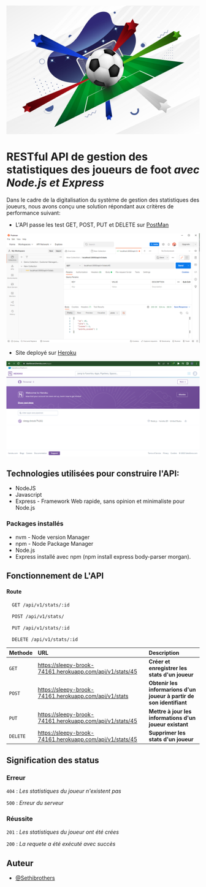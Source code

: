 
![Logo](ressources/logo.jpg)



# **RESTful API de gestion des statistiques des joueurs de foot  _avec Node.js et Express_**

Dans le cadre de la digitalisation du système de gestion des statistiques des joueurs, nous avons conçu une solution répondant aux critères de performance suivant: 

- L'API passe les test GET, POST, PUT et DELETE sur [PostMan](https://www.postman.com/)

![images](ressources/postman.png)

- Site deployé sur [Heroku](https://dashboard.heroku.com/)

![images](ressources/heroku.png)
## Technologies utilisées pour construire l'API:
- NodeJS
- Javascript
- Express - Framework Web rapide, sans opinion et minimaliste pour  Node.js


### Packages installés 
- nvm - Node version Manager 
- npm - Node Package Manager 
- Node.js
- Express installé avec npm (npm install express body-parser morgan).
## Fonctionnement de L'API

#### Route 

```http
  GET /api/v1/stats/:id
```
```http
  POST /api/v1/stats/
```
```http
  PUT /api/v1/stats/:id
```
```http
  DELETE /api/v1/stats/:id
```

| Methode | URL     | Description                |
| :-------- | :------- | :------------------------- |
| `GET` | https://sleepy-brook-74161.herokuapp.com/api/v1/stats/45 | **Créer et enregistrer les stats d'un joueur** |
| `POST` | https://sleepy-brook-74161.herokuapp.com/api/v1/stats | **Obtenir les informarions d'un joueur à partir de son identifiant** |
| `PUT` |https://sleepy-brook-74161.herokuapp.com/api/v1/stats/45 | **Mettre à jour les informations d'un joueur existant** |
| `DELETE` | https://sleepy-brook-74161.herokuapp.com/api/v1/stats/45 | **Supprimer les stats d'un joueur** |



## Signification des status

### Erreur

`404` : *Les statistiques du joueur n'existent pas*

`500` : *Erreur du serveur*

### Réussite
`201` : *Les statistiques du joueur ont été crées* 

`200` : *La requete a été exécuté avec succès*


## Auteur

- [@Sethibrothers](https://www.github.com/sethisbrothers)


